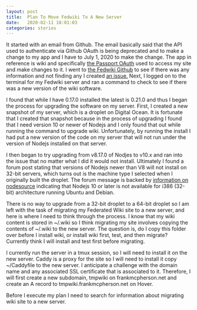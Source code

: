 ```yaml
---
layout: post
title:  Plan To Move Fedwiki To A New Server
date:   2020-02-11 18:01:03
categories: stories
---
```

It started with an email from Github. The email basically said that the API used to authenticate via Github OAuth is being deprecated and to make a change to my app and I have to July 1, 2020 to make the change.
The app in reference is wiki and specifically [the Passport OAuth](https://github.com/fedwiki/wiki-security-passportjs/blob/master/docs/configuration.md) used to access my site and make changes to it. I went to [the Fedwiki Github](https://github.com/fedwiki) to see if there was any information and not finding any I created [an issue.](https://github.com/fedwiki/wiki/issues/129) 
Next, I logged on to the terminal for my Fedwiki server and ran a command to check to see if there was a new version of the wiki software.

I found that while I have 0.17.0 installed the latest is 0.21.0 and thus I began the process for upgrading the software on my server. First, I created a new snapshot of my server, which is a droplet on Digital Ocean. 
It is fortunate that I created that snapshot because in the process of upgrading I found that I need version 10 or newer of Nodejs and I only found that out while running the command to upgrade wiki. Unfortunately, by running the install I had put a new version of the code on my server that will not run under the version of Nodejs installed on that server.

I then began to try upgrading from v8.17.0 of Nodjes to v10.x and ran into the issue that no matter what I did it would not install. Ultimately I found a forum post stating that versions of Nodejs newer than V8 will not install on 32-bit servers, which turns out is the machine type I selected when I originally built the droplet. The forum message is backed by [information on nodesource](https://github.com/nodesource/distributions/blob/master/README.md#deb) indicating that Nodejs 10 or later is not available for i386 (32-bit) architecture running Ubuntu and Debian.

There is no way to upgrade from a 32-bit droplet to a 64-bit droplet so I am left with the task of migrating my Federated Wiki site to a new server, and here is where I need to think through the process. 
I know that my wiki content is stored in ~/.wiki so I think migrating my site involves copying the contents of ~/.wiki to the new server. The question is, do I copy this folder over before I install wiki, or install wiki first, test, and then migrate? Currently think I will install and test first before migrating.

I currently run the server in a tmux session, so I will need to install it on the new server.
Caddy is a proxy for the site so I will need to install it copy ~/Caddyfile to the new server. I anticipate a challenge with the domain name and any associated SSL certificate that is associated to it. Therefore, I will first create a new subdomain, tmpwiki on frankmcpherson.net and create an A record to tmpwiki.frankmcpherson.net on Hover.

Before I execute my plan I need to search for information about migrating wiki site to a new server.